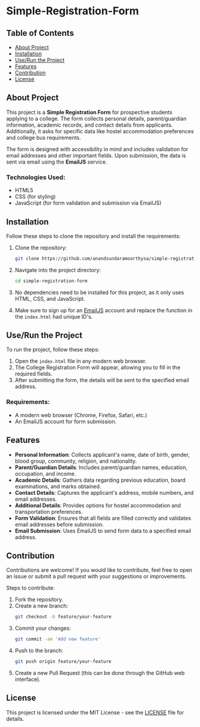 # Simple-Registration-Form

## Table of Contents
- [About Project](#about-project)
- [Installation](#installation)
- [Use/Run the Project](#userun-the-project)
- [Features](#features)
- [Contribution](#contribution)
- [License](#license)

## About Project
This project is a **Simple Registration Form** for prospective students applying to a college. The form collects personal details, parent/guardian information, academic records, and contact details from applicants. Additionally, it asks for specific data like hostel accommodation preferences and college bus requirements.

The form is designed with accessibility in mind and includes validation for email addresses and other important fields. Upon submission, the data is sent via email using the **EmailJS** service.

### Technologies Used:
- HTML5
- CSS (for styling)
- JavaScript (for form validation and submission via EmailJS)

## Installation

Follow these steps to clone the repository and install the requirements:

1. Clone the repository:
   ```bash
   git clone https://github.com/anandsundaramoorthysa/simple-registration-form.git
   ```
2. Navigate into the project directory:
   ```bash
   cd simple-registration-form
   ```
3. No dependencies need to be installed for this project, as it only uses HTML, CSS, and JavaScript.

4. Make sure to sign up for an [EmailJS](https://www.emailjs.com/) account and replace the function in the `index.html` had unique ID's.

## Use/Run the Project

To run the project, follow these steps:

1. Open the `index.html` file in any modern web browser.
2. The College Registration Form will appear, allowing you to fill in the required fields.
3. After submitting the form, the details will be sent to the specified email address.

### Requirements:
- A modern web browser (Chrome, Firefox, Safari, etc.)
- An EmailJS account for form submission.

## Features

- **Personal Information**: Collects applicant's name, date of birth, gender, blood group, community, religion, and nationality.
- **Parent/Guardian Details**: Includes parent/guardian names, education, occupation, and income.
- **Academic Details**: Gathers data regarding previous education, board examinations, and marks obtained.
- **Contact Details**: Captures the applicant's address, mobile numbers, and email addresses.
- **Additional Details**: Provides options for hostel accommodation and transportation preferences.
- **Form Validation**: Ensures that all fields are filled correctly and validates email addresses before submission.
- **Email Submission**: Uses EmailJS to send form data to a specified email address.

## Contribution

Contributions are welcome! If you would like to contribute, feel free to open an issue or submit a pull request with your suggestions or improvements.

Steps to contribute:
1. Fork the repository.
2. Create a new branch:
   ```bash
   git checkout -b feature/your-feature
   ```
3. Commit your changes:
   ```bash
   git commit -am 'Add new feature'
   ```
4. Push to the branch:
   ```bash
   git push origin feature/your-feature
   ```
5. Create a new Pull Request (this can be done through the GitHub web interface).

## License

This project is licensed under the MIT License - see the [LICENSE](LICENSE) file for details.
